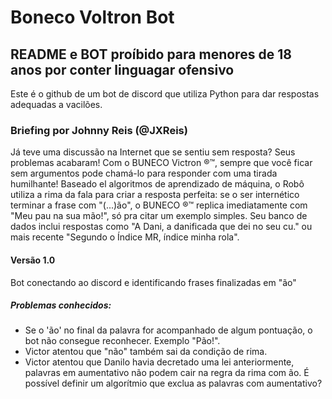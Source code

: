 # Boneco Voltron Bot

## README e BOT proíbido para menores de 18 anos por conter linguagar ofensivo

Este é o github de um bot de discord que utiliza Python para dar respostas adequadas a vacilões. 

### Briefing por Johnny Reis (@JXReis)
Já teve uma discussão na Internet que se sentiu sem resposta? Seus problemas acabaram! Com o BUNECO Victron ®™, sempre que você ficar sem argumentos pode chamá-lo para responder com uma tirada humilhante! Baseado el algoritmos de aprendizado de máquina, o Robô utiliza a rima da fala para criar a resposta perfeita: se o ser internético terminar a frase com "(...)ão", o BUNECO ®™ replica imediatamente com "Meu pau na sua mão!", só pra citar um exemplo simples. Seu banco de dados inclui respostas como "A Dani, a danificada que dei no seu cu." ou mais recente "Segundo o Índice MR, índice minha rola".

#### Versão 1.0
Bot conectando ao discord e identificando frases finalizadas em "ão"

##### Problemas conhecidos:
- Se o 'ão' no final da palavra for acompanhado de algum pontuação, o bot não consegue reconhecer. Exemplo "Pão!".
- Victor atentou que "não" também sai da condição de rima.
- Victor atentou que Danilo havia decretado uma lei anteriormente, palavras em aumentativo não podem cair na regra da rima com ão. É possível definir um algorítmio que exclua as palavras com aumentativo? 
